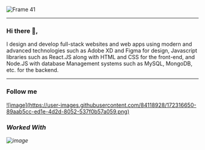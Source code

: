 
![Frame 41](https://user-images.githubusercontent.com/84118928/172309071-7491f936-7a97-47be-b813-9e40554c6162.png)

<hr />

### Hi there 👋,

I design and develop full-stack websites and web apps using modern and advanced technologies such as Adobe XD and Figma for design, Javascript libraries such as React.JS along with HTML and CSS for the front-end, and Node.JS with database Management systems such as MySQL, MongoDB, etc. for the backend.

<hr />
<h3>Follow me</h3>
<div style={{display:"flex",flexDirection:"row"}}>
     <a href="https://www.instagram.com/prakashdsouza1/">![image](https://user-images.githubusercontent.com/84118928/172316650-89aab5cc-ed1e-4d2d-8052-537f0b57a059.png)</a>
          <a href="https://www.linkedin.com/in/prakash-dsouza-50570a228/">
            <i className="fab fa-linkedin" />
          </a>
          <a href="https://twitter.com/Prakash83893080">
            <i className="fab fa-twitter" />
          </a>
          <a href="https://github.com/PRAKASH-1971">
            <i className="fab fa-github" />
          </a>
</div>



<h3>Worked With</h3>

![image](https://user-images.githubusercontent.com/84118928/172312509-6940aa43-4e9f-41a2-997c-fc2fdcb59b3d.png)


